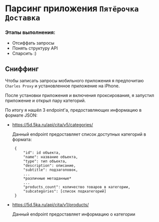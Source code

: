 # Парсинг приложения `Пятёрочка Доставка`

### Этапы выполнения:
* Отсиффать запросы
* Понять структуру API
* Спарсить :)

## Сниффинг

Чтобы записать запросы мобильного приложения я предпочитаю `Charles Proxy` и уcтановленное приложение на iPhone.

После установки приложения и включения проксирования, я запустил приложение и открыл пару категорий.

По итогу я нашёл 3 endpoint'a, предоставляющих информацию в формате JSON:

* https://5d.5ka.ru/api/cita/v5/categories/
   
   Данный endpoint предоставляет список доступных категорий в формата:
   ```
    {
        "id": id объекта,
        "name": название объекта,
        "type": тип объекта,
        "description": описание,
        "subtitle": подзаголовок,
        ...
        *различные метаданные*
        ...
        "products_count": количество товаров в категории,
        "subcategories": [список подкатегорий]
    }
   ```
* https://5d.5ka.ru/api/cita/v1/products/
  
  Данный endpoint предоставляет информацию о категории
